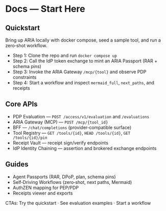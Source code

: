# Docs — Start Here

## Quickstart
Bring up ARIA locally with docker compose, seed a sample tool, and run a zero‑shot workflow.
- Step 1: Clone the repo and run `docker compose up`
- Step 2: Call the IdP token exchange to mint an ARIA Passport (RAR + schema pins)
- Step 3: Invoke the ARIA Gateway `/mcp/{tool}` and observe PDP constraints
- Step 4: Start a workflow and inspect `mermaid_full`, `next_paths`, and receipts

## Core APIs
- PDP Evaluation — `POST /access/v1/evaluation` and `/evaluations`
- ARIA Gateway (MCP) — `POST /mcp/{tool_id}`
- BFF — `/chat/completions` (provider‑compatible surface)
- Tool Registry — `GET /tools/{id}`, `HEAD /tools/{id}`, `GET /tools/{id}/pin`
- Receipt Vault — receipt sign/verify endpoints
- IdP Identity Chaining — assertion and brokered exchange endpoints

## Guides
- Agent Passports (RAR, DPoP, plan, schema pins)
- Self‑Driving Workflows (zero‑shot, next paths, Mermaid)
- AuthZEN mapping for PEP/PDP
- Receipts viewer and exports

CTAs: Try the quickstart · See evaluation examples · Start a workflow
